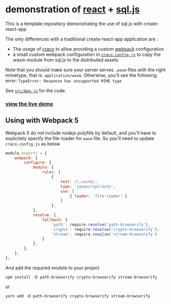 # demonstration of [react](https://reactjs.org/) + [sql.js](https://github.com/sql-js/sql.js)

This is a template repository demonstrating the use of sql.js with create-react-app.

The only differences with a traditional create-react-app application are :
 - The usage of [craco](https://github.com/gsoft-inc/craco) to allow providing a custom [webpack](https://webpack.js.org/) configuration
 - a small custom webpack configuration in [`craco.config.js`](./craco.config.js) to copy the wasm module from sql.js to the distributed assets

 Note that you should make sure your server serves `.wasm` files with the right mimetype, that is: `application/wasm`. Otherwise, you'll see the following error: `TypeError: Response has unsupported MIME type`
 
 See [`src/App.js`](./src/App.js) for the code.
 
 ### [view the live demo](https://react-sqljs-demo.ophir.dev/)

## Using with Webpack 5
Webpack 5 do not include nodejs polyfills by default, and you'll have to explicitely specify the file-loader for `wasm` file. So you'll need to update `craco.config.js` as below
```js
module.exports = {
    webpack: {
        configure: {
            module: {
                rules: [
                    {
                        test: /\.wasm$/,
                        type: 'javascript/auto',
                        use: [
                            { loader: 'file-loader' }
                        ]
                    },
            },
            resolve: {
                fallback: {
                    'path': require.resolve('path-browserify'),
                    'crypto': require.resolve('crypto-browserify'),
                    'stream': require.resolve('stream-browserify')
                }
            },
        },
    },
};
```
And add the required module to your project
```
npm install -D path-browserify crypto-browserify stream-browserify
```
or
```
yarn add -D path-browserify crypto-browserify stream-browserify
```
